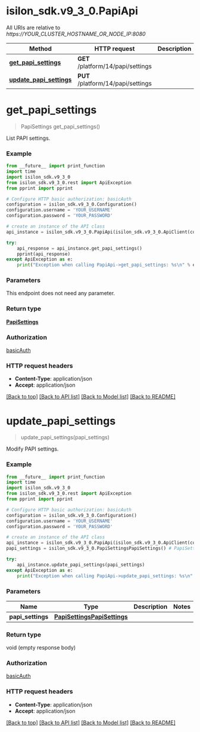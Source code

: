 # isilon_sdk.v9_3_0.PapiApi

All URIs are relative to *https://YOUR_CLUSTER_HOSTNAME_OR_NODE_IP:8080*

Method | HTTP request | Description
------------- | ------------- | -------------
[**get_papi_settings**](PapiApi.md#get_papi_settings) | **GET** /platform/14/papi/settings | 
[**update_papi_settings**](PapiApi.md#update_papi_settings) | **PUT** /platform/14/papi/settings | 


# **get_papi_settings**
> PapiSettings get_papi_settings()



List PAPI settings.

### Example
```python
from __future__ import print_function
import time
import isilon_sdk.v9_3_0
from isilon_sdk.v9_3_0.rest import ApiException
from pprint import pprint

# Configure HTTP basic authorization: basicAuth
configuration = isilon_sdk.v9_3_0.Configuration()
configuration.username = 'YOUR_USERNAME'
configuration.password = 'YOUR_PASSWORD'

# create an instance of the API class
api_instance = isilon_sdk.v9_3_0.PapiApi(isilon_sdk.v9_3_0.ApiClient(configuration))

try:
    api_response = api_instance.get_papi_settings()
    pprint(api_response)
except ApiException as e:
    print("Exception when calling PapiApi->get_papi_settings: %s\n" % e)
```

### Parameters
This endpoint does not need any parameter.

### Return type

[**PapiSettings**](PapiSettings.md)

### Authorization

[basicAuth](../README.md#basicAuth)

### HTTP request headers

 - **Content-Type**: application/json
 - **Accept**: application/json

[[Back to top]](#) [[Back to API list]](../README.md#documentation-for-api-endpoints) [[Back to Model list]](../README.md#documentation-for-models) [[Back to README]](../README.md)

# **update_papi_settings**
> update_papi_settings(papi_settings)



Modify PAPI settings.

### Example
```python
from __future__ import print_function
import time
import isilon_sdk.v9_3_0
from isilon_sdk.v9_3_0.rest import ApiException
from pprint import pprint

# Configure HTTP basic authorization: basicAuth
configuration = isilon_sdk.v9_3_0.Configuration()
configuration.username = 'YOUR_USERNAME'
configuration.password = 'YOUR_PASSWORD'

# create an instance of the API class
api_instance = isilon_sdk.v9_3_0.PapiApi(isilon_sdk.v9_3_0.ApiClient(configuration))
papi_settings = isilon_sdk.v9_3_0.PapiSettingsPapiSettings() # PapiSettingsPapiSettings | 

try:
    api_instance.update_papi_settings(papi_settings)
except ApiException as e:
    print("Exception when calling PapiApi->update_papi_settings: %s\n" % e)
```

### Parameters

Name | Type | Description  | Notes
------------- | ------------- | ------------- | -------------
 **papi_settings** | [**PapiSettingsPapiSettings**](PapiSettingsPapiSettings.md)|  | 

### Return type

void (empty response body)

### Authorization

[basicAuth](../README.md#basicAuth)

### HTTP request headers

 - **Content-Type**: application/json
 - **Accept**: application/json

[[Back to top]](#) [[Back to API list]](../README.md#documentation-for-api-endpoints) [[Back to Model list]](../README.md#documentation-for-models) [[Back to README]](../README.md)

